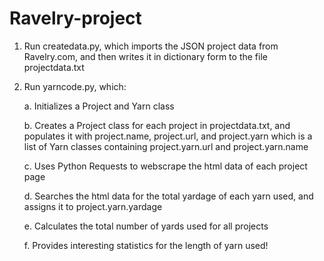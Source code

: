 Ravelry-project
===============

1. Run createdata.py, which imports the JSON project data from Ravelry.com, and then writes it in dictionary form to the file projectdata.txt
2. Run yarncode.py, which:

    a. Initializes a Project and Yarn class
    
    b. Creates a Project class for each project in projectdata.txt, and populates it with project.name, project.url, and project.yarn which is a list of Yarn classes containing project.yarn.url and project.yarn.name
    
    c. Uses Python Requests to webscrape the html data of each project page
    
    d. Searches the html data for the total yardage of each yarn used, and assigns it to project.yarn.yardage
    
    e. Calculates the total number of yards used for all projects
    
    f. Provides interesting statistics for the length of yarn used!